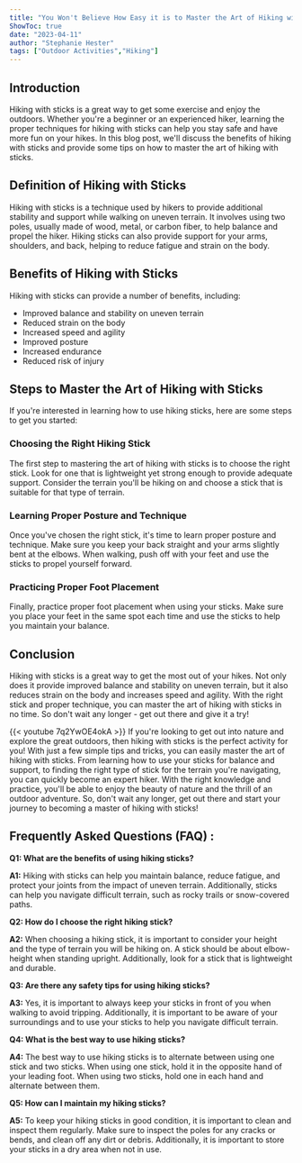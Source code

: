 ```yaml
---
title: "You Won't Believe How Easy it is to Master the Art of Hiking with Sticks!"
ShowToc: true 
date: "2023-04-11"
author: "Stephanie Hester" 
tags: ["Outdoor Activities","Hiking"]
---
```

## Introduction

Hiking with sticks is a great way to get some exercise and enjoy the outdoors. Whether you're a beginner or an experienced hiker, learning the proper techniques for hiking with sticks can help you stay safe and have more fun on your hikes. In this blog post, we'll discuss the benefits of hiking with sticks and provide some tips on how to master the art of hiking with sticks. 

## Definition of Hiking with Sticks

Hiking with sticks is a technique used by hikers to provide additional stability and support while walking on uneven terrain. It involves using two poles, usually made of wood, metal, or carbon fiber, to help balance and propel the hiker. Hiking sticks can also provide support for your arms, shoulders, and back, helping to reduce fatigue and strain on the body.

## Benefits of Hiking with Sticks

Hiking with sticks can provide a number of benefits, including:

* Improved balance and stability on uneven terrain
* Reduced strain on the body
* Increased speed and agility
* Improved posture
* Increased endurance
* Reduced risk of injury

## Steps to Master the Art of Hiking with Sticks

If you're interested in learning how to use hiking sticks, here are some steps to get you started:

### Choosing the Right Hiking Stick

The first step to mastering the art of hiking with sticks is to choose the right stick. Look for one that is lightweight yet strong enough to provide adequate support. Consider the terrain you'll be hiking on and choose a stick that is suitable for that type of terrain.

### Learning Proper Posture and Technique

Once you've chosen the right stick, it's time to learn proper posture and technique. Make sure you keep your back straight and your arms slightly bent at the elbows. When walking, push off with your feet and use the sticks to propel yourself forward.

### Practicing Proper Foot Placement

Finally, practice proper foot placement when using your sticks. Make sure you place your feet in the same spot each time and use the sticks to help you maintain your balance.

## Conclusion

Hiking with sticks is a great way to get the most out of your hikes. Not only does it provide improved balance and stability on uneven terrain, but it also reduces strain on the body and increases speed and agility. With the right stick and proper technique, you can master the art of hiking with sticks in no time. So don't wait any longer - get out there and give it a try!

{{< youtube 7q2YwOE4okA >}} 
If you're looking to get out into nature and explore the great outdoors, then hiking with sticks is the perfect activity for you! With just a few simple tips and tricks, you can easily master the art of hiking with sticks. From learning how to use your sticks for balance and support, to finding the right type of stick for the terrain you're navigating, you can quickly become an expert hiker. With the right knowledge and practice, you'll be able to enjoy the beauty of nature and the thrill of an outdoor adventure. So, don't wait any longer, get out there and start your journey to becoming a master of hiking with sticks!

## Frequently Asked Questions (FAQ) :
**Q1: What are the benefits of using hiking sticks?**

**A1:** Hiking with sticks can help you maintain balance, reduce fatigue, and protect your joints from the impact of uneven terrain. Additionally, sticks can help you navigate difficult terrain, such as rocky trails or snow-covered paths.

**Q2: How do I choose the right hiking stick?**

**A2:** When choosing a hiking stick, it is important to consider your height and the type of terrain you will be hiking on. A stick should be about elbow-height when standing upright. Additionally, look for a stick that is lightweight and durable. 

**Q3: Are there any safety tips for using hiking sticks?**

**A3:** Yes, it is important to always keep your sticks in front of you when walking to avoid tripping. Additionally, it is important to be aware of your surroundings and to use your sticks to help you navigate difficult terrain. 

**Q4: What is the best way to use hiking sticks?**

**A4:** The best way to use hiking sticks is to alternate between using one stick and two sticks. When using one stick, hold it in the opposite hand of your leading foot. When using two sticks, hold one in each hand and alternate between them. 

**Q5: How can I maintain my hiking sticks?**

**A5:** To keep your hiking sticks in good condition, it is important to clean and inspect them regularly. Make sure to inspect the poles for any cracks or bends, and clean off any dirt or debris. Additionally, it is important to store your sticks in a dry area when not in use.




